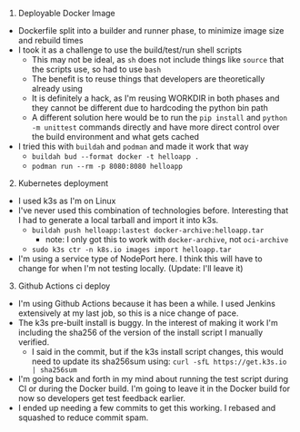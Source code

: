 1. Deployable Docker Image
- Dockerfile split into a builder and runner phase, to minimize image size and rebuild times
- I took it as a challenge to use the build/test/run shell scripts
  - This may not be ideal, as `sh` does not include things like `source` that the scripts use, so had to use `bash`
  - The benefit is to reuse things that developers are theoretically already using
  - It is definitely a hack, as I'm reusing WORKDIR in both phases and they cannot be different due to hardcoding the python bin path
  - A different solution here would be to run the `pip install` and `python -m unittest` commands directly and have more direct control over the build environment and what gets cached
- I tried this with `buildah` and `podman` and made it work that way
  - `buildah bud --format docker -t helloapp .`
  - `podman run --rm -p 8080:8080 helloapp`
2. Kubernetes deployment
- I used k3s as I'm on Linux
- I've never used this combination of technologies before. Interesting that I had to generate a local tarball and import it into k3s.
  - `buildah push helloapp:lastest docker-archive:helloapp.tar`
    - note: I only got this to work with `docker-archive`, not `oci-archive`
  - `sudo k3s ctr -n k8s.io images import helloapp.tar`
- I'm using a service type of NodePort here. I think this will have to change for when I'm not testing locally. (Update: I'll leave it)
3. Github Actions ci deploy
- I'm using Github Actions because it has been a while. I used Jenkins extensively at my last job, so this is a nice change of pace.
- The k3s pre-built install is buggy. In the interest of making it work I'm including the sha256 of the version of the install script I manually verified.
  - I said in the commit, but if the k3s install script changes, this would need to update its sha256sum using: `curl -sfL https://get.k3s.io | sha256sum`
- I'm going back and forth in my mind about running the test script during CI or during the Docker build. I'm going to leave it in the Docker build for now so developers get test feedback earlier.
- I ended up needing a few commits to get this working. I rebased and squashed to reduce commit spam.

